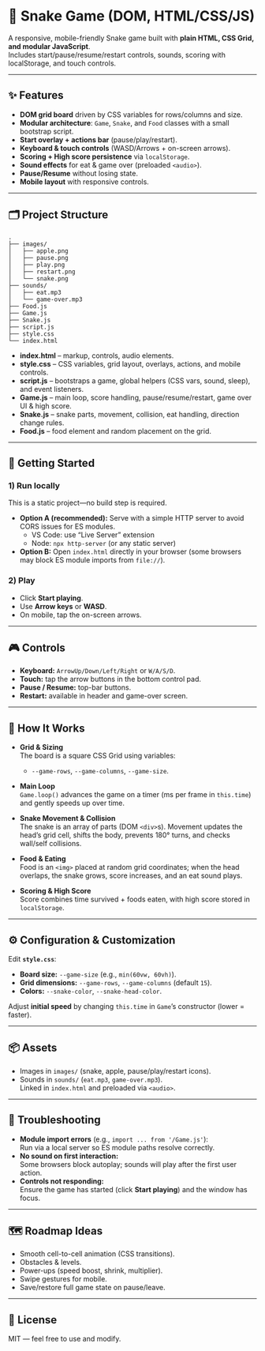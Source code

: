 # 🐍 Snake Game (DOM, HTML/CSS/JS)

A responsive, mobile-friendly Snake game built with **plain HTML, CSS Grid, and modular JavaScript**.  
Includes start/pause/resume/restart controls, sounds, scoring with localStorage, and touch controls.

---

## ✨ Features

- **DOM grid board** driven by CSS variables for rows/columns and size.
- **Modular architecture**: `Game`, `Snake`, and `Food` classes with a small bootstrap script.
- **Start overlay + actions bar** (pause/play/restart).
- **Keyboard & touch controls** (WASD/Arrows + on-screen arrows).
- **Scoring + High score persistence** via `localStorage`.
- **Sound effects** for eat & game over (preloaded `<audio>`).
- **Pause/Resume** without losing state.
- **Mobile layout** with responsive controls.

---

## 🗂️ Project Structure

```
.
├── images/
│   ├── apple.png
│   ├── pause.png
│   ├── play.png
│   ├── restart.png
│   └── snake.png
├── sounds/
│   ├── eat.mp3
│   └── game-over.mp3
├── Food.js
├── Game.js
├── Snake.js
├── script.js
├── style.css
└── index.html
```

- **index.html** – markup, controls, audio elements.
- **style.css** – CSS variables, grid layout, overlays, actions, and mobile controls.
- **script.js** – bootstraps a game, global helpers (CSS vars, sound, sleep), and event listeners.
- **Game.js** – main loop, score handling, pause/resume/restart, game over UI & high score.
- **Snake.js** – snake parts, movement, collision, eat handling, direction change rules.
- **Food.js** – food element and random placement on the grid.

---

## 🚀 Getting Started

### 1) Run locally
This is a static project—no build step is required.

- **Option A (recommended):** Serve with a simple HTTP server to avoid CORS issues for ES modules.
  - VS Code: use “Live Server” extension  
  - Node: `npx http-server` (or any static server)
- **Option B:** Open `index.html` directly in your browser (some browsers may block ES module imports from `file://`).

### 2) Play
- Click **Start playing**.
- Use **Arrow keys** or **WASD**.  
- On mobile, tap the on-screen arrows.

---

## 🎮 Controls

- **Keyboard:** `ArrowUp/Down/Left/Right` or `W/A/S/D`.
- **Touch:** tap the arrow buttons in the bottom control pad.
- **Pause / Resume:** top-bar buttons.
- **Restart:** available in header and game-over screen.

---

## 🧠 How It Works

- **Grid & Sizing**  
  The board is a square CSS Grid using variables:
  - `--game-rows`, `--game-columns`, `--game-size`.

- **Main Loop**  
  `Game.loop()` advances the game on a timer (ms per frame in `this.time`) and gently speeds up over time.

- **Snake Movement & Collision**  
  The snake is an array of parts (DOM `<div>`s). Movement updates the head’s grid cell, shifts the body, prevents 180° turns, and checks wall/self collisions.

- **Food & Eating**  
  Food is an `<img>` placed at random grid coordinates; when the head overlaps, the snake grows, score increases, and an eat sound plays.

- **Scoring & High Score**  
  Score combines time survived + foods eaten, with high score stored in `localStorage`.

---

## ⚙️ Configuration & Customization

Edit **`style.css`**:

- **Board size:** `--game-size` (e.g., `min(60vw, 60vh)`).
- **Grid dimensions:** `--game-rows`, `--game-columns` (default `15`).
- **Colors:** `--snake-color`, `--snake-head-color`.

Adjust **initial speed** by changing `this.time` in `Game`’s constructor (lower = faster).

---

## 📦 Assets

- Images in `images/` (snake, apple, pause/play/restart icons).  
- Sounds in `sounds/` (`eat.mp3`, `game-over.mp3`).  
Linked in `index.html` and preloaded via `<audio>`.

---

## 🧪 Troubleshooting

- **Module import errors** (e.g., `import ... from '/Game.js'`):  
  Run via a local server so ES module paths resolve correctly.
- **No sound on first interaction:**  
  Some browsers block autoplay; sounds will play after the first user action.
- **Controls not responding:**  
  Ensure the game has started (click **Start playing**) and the window has focus.

---

## 🗺️ Roadmap Ideas

- Smooth cell-to-cell animation (CSS transitions).  
- Obstacles & levels.  
- Power-ups (speed boost, shrink, multiplier).  
- Swipe gestures for mobile.  
- Save/restore full game state on pause/leave.  

---

## 📄 License

MIT — feel free to use and modify.
